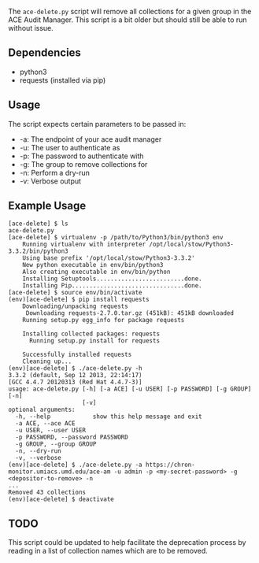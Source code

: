 The `ace-delete.py` script will remove all collections for a given group in the
ACE Audit Manager. This script is a bit older but should still be able to run
without issue.

## Dependencies

* python3
* requests (installed via pip)

## Usage

The script expects certain parameters to be passed in:

* -a: The endpoint of your ace audit manager
* -u: The user to authenticate as
* -p: The password to authenticate with
* -g: The group to remove collections for
* -n: Perform a dry-run
* -v: Verbose output

## Example Usage

```
[ace-delete] $ ls
ace-delete.py
[ace-delete] $ virtualenv -p /path/to/Python3/bin/python3 env
    Running virtualenv with interpreter /opt/local/stow/Python3-3.3.2/bin/python3
    Using base prefix '/opt/local/stow/Python3-3.3.2'
    New python executable in env/bin/python3
    Also creating executable in env/bin/python
    Installing Setuptools.........................done.
    Installing Pip................................done.
[ace-delete] $ source env/bin/activate
(env)[ace-delete] $ pip install requests
    Downloading/unpacking requests
     Downloading requests-2.7.0.tar.gz (451kB): 451kB downloaded
    Running setup.py egg_info for package requests
     
    Installing collected packages: requests
      Running setup.py install for requests
     
    Successfully installed requests
    Cleaning up...
(env)[ace-delete] $ ./ace-delete.py -h                                                                             
3.3.2 (default, Sep 12 2013, 22:14:17)
[GCC 4.4.7 20120313 (Red Hat 4.4.7-3)]
usage: ace-delete.py [-h] [-a ACE] [-u USER] [-p PASSWORD] [-g GROUP] [-n]
                     [-v]
optional arguments:
  -h, --help            show this help message and exit
  -a ACE, --ace ACE
  -u USER, --user USER
  -p PASSWORD, --password PASSWORD
  -g GROUP, --group GROUP
  -n, --dry-run
  -v, --verbose
(env)[ace-delete] $ ./ace-delete.py -a https://chron-monitor.umiacs.umd.edu/ace-am -u admin -p <my-secret-password> -g <depositor-to-remove> -n
...
Removed 43 collections
(env)[ace-delete] $ deactivate
```

## TODO

This script could be updated to help facilitate the deprecation process by 
reading in a list of collection names which are to be removed.
